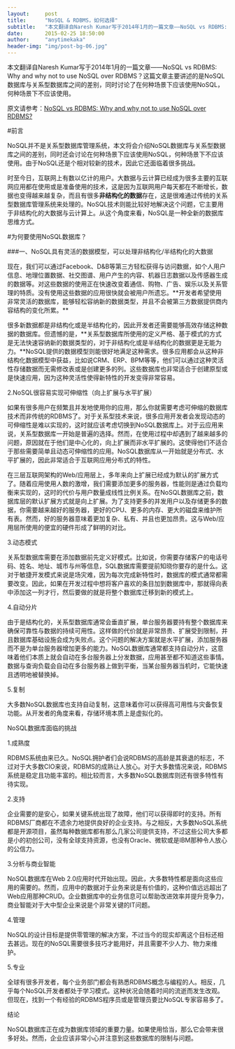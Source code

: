 ```yaml
---
layout:     post
title:      "NoSQL & RDBMS，如何选择"
subtitle:   "本文翻译自Naresh Kumar写于2014年1月的一篇文章——NoSQL vs RDBMS: Why and why not to use NoSQL over RDBMS？这篇文章主要讲述的是NoSQL数据库与关系型数据库之间的差别，同时讨论了在何种场景下应该使用NoSQL，何种场景下不应该使用。"
date:       2015-02-25 18:50:00
author:     "anytimekaka"
header-img: "img/post-bg-06.jpg"
---
```


本文翻译自Naresh Kumar写于2014年1月的一篇文章——NoSQL vs RDBMS: Why and why not to use NoSQL over RDBMS？这篇文章主要讲述的是NoSQL数据库与关系型数据库之间的差别，同时讨论了在何种场景下应该使用NoSQL，何种场景下不应该使用。

原文请参考：<a href="http://theprofessionalspoint.blogspot.in/2014/01/nosql-vs-rdbms-why-and-why-not-to-use.html">NoSQL vs RDBMS: Why and why not to use NoSQL over RDBMS?</a>

#前言

NoSQL并不是关系型数据库管理系统，本文将会介绍NoSQL数据库与关系型数据库之间的差别，同时还会讨论在何种场景下应该使用NoSQL，何种场景下不应该使用。由于NoSQL还是个相对较新的技术，因此它还面临着很多挑战。

时至今日，互联网上有数以亿计的用户。大数据与云计算已经成为很多主要的互联网应用都在使用或是准备使用的技术，这是因为互联网用户每天都在不断增长，数据也变得越来越复杂，而且有很多**非结构化的数据**存在，这是很难通过传统的关系型数据库管理系统来处理的。NoSQL技术则能比较好地解决这个问题，它主要用于非结构化的大数据与云计算上。从这个角度来看，NoSQL是一种全新的数据库思维方式。

#为何要使用NoSQL数据库？

###一、NoSQL具有灵活的数据模型，可以处理非结构化/半结构化的大数据

<p>现在，我们可以通过Facebook、D&B等第三方轻松获得与访问数据，如个人用户信息、地理位置数据、社交图谱、用户产生的内容、机器日志数据以及传感器生成的数据等。对这些数据的使用正在快速改变着通信、购物、广告、娱乐以及关系管理的特质。没有使用这些数据的应用很快就会被用户所遗忘。**开发者希望使用非常灵活的数据库，能够轻松容纳新的数据类型，并且不会被第三方数据提供商内容结构的变化所累。**</p>

很多新数据都是非结构化或是半结构化的，因此开发者还需要能够高效存储这种数据的数据库。但遗憾的是，**关系型数据库所使用的定义严格、基于模式的方式是无法快速容纳新的数据类型的，对于非结构化或是半结构化的数据更是无能为力。**NoSQL提供的数据模型则能很好地满足这种需求。很多应用都会从这种非结构化数据模型中获益，比如说CRM、ERP、BPM等等，他们可以通过这种灵活性存储数据而无需修改表或是创建更多的列。这些数据库也非常适合于创建原型或是快速应用，因为这种灵活性使得新特性的开发变得非常容易。

2.NoSQL很容易实现可伸缩性（向上扩展与水平扩展）

如果有很多用户在频繁且并发地使用你的应用，那么你就需要考虑可伸缩的数据库技术而非传统的RDBMS了。对于关系型技术来说，很多应用开发者会发现动态的可伸缩性是难以实现的，这时就应该考虑切换到NoSQL数据库上。对于云应用来说，关系型数据库一开始是普遍的选择。然而，在使用过程中却遇到了越来越多的问题，原因就在于他们是中心化的，向上扩展而非水平扩展的。这使得他们不适合于那些需要简单且动态可伸缩性的应用。NoSQL数据库从一开始就是分布式、水平扩展的，因此非常适合于互联网应用分布式的特性。

在三层互联网架构的Web/应用层上，多年来向上扩展已经成为默认的扩展方式了。随着应用使用人数的激增，我们需要添加更多的服务器，性能则是通过负载均衡来实现的，这时的代价与用户数量成线性比例关系。在NoSQL数据库之前，数据库层的默认扩展方式就是向上扩展。为了支持更多的并发用户以及存储更多的数据，你需要越来越好的服务器，更好的CPU、更多的内存、更大的磁盘来维护所有表。然而，好的服务器意味着更加复杂、私有、并且也更加昂贵。这与Web/应用层所使用的便宜的硬件形成了鲜明的对比。

3.动态模式

关系型数据库需要在添加数据前先定义好模式。比如说，你需要存储客户的电话号码、姓名、地址、城市与州等信息，SQL数据库需要提前知晓你要存的是什么。这对于敏捷开发模式来说是场灾难，因为每次完成新特性时，数据库的模式通常都需要改变。因此，如果在开发过程中想将客户喜欢的条目加到数据库中，那就得向表中添加这一列才行，然后要做的就是将整个数据库迁移到新的模式上。

4.自动分片

由于是结构化的，关系型数据库通常会垂直扩展，单台服务器要持有整个数据库来确保可靠性与数据的持续可用性。这样做的代价就是非常昂贵、扩展受到限制，并且数据库基础设施会成为失败点。这个问题的解决方案就是水平扩展，添加服务器而不是为单台服务器增加更多的能力。NoSQL数据库通常都支持自动分片，这意味着他们本质上就会自动在多台服务器上分发数据，应用甚至都不知道这些事情。数据与查询负载会自动在多台服务器上做到平衡，当某台服务器当机时，它能快速且透明地被替换掉。

5.复制

大多数NoSQL数据库也支持自动复制，这意味着你可以获得高可用性与灾备恢复功能。从开发者的角度来看，存储环境本质上是虚拟化的。

NoSQL数据库面临的挑战

1.成熟度

RDBMS系统由来已久。NoSQL拥护者们会说RDBMS的高龄是其衰退的标志，不过对于大多数CIO来说，RDBMS的成熟让人放心。对于大多数情况来说，RDBMS系统是稳定且功能丰富的。相比较而言，大多数NoSQL数据库则还有很多特性有待实现。

2.支持

企业需要的是安心，如果关键系统出现了故障，他们可以获得即时的支持。所有RDBMS厂商都在不遗余力地提供良好的企业支持。与之相反，大多数NoSQL系统都是开源项目，虽然每种数据库都有那么几家公司提供支持，不过这些公司大多都是小的初创公司，没有全球支持资源，也没有Oracle、微软或是IBM那种令人放心的公信力。

3.分析与商业智能

NoSQL数据库在Web 2.0应用时代开始出现。因此，大多数特性都是面向这些应用的需要的。然而，应用中的数据对于业务来说是有价值的，这种价值远远超出了Web应用那种CRUD。企业数据库中的业务信息可以帮助改进效率并提升竞争力，商业智能对于大中型企业来说是个非常关键的IT问题。

4.管理

NoSQL的设计目标是提供零管理的解决方案，不过当今的现实却离这个目标还相去甚远。现在的NoSQL需要很多技巧才能用好，并且需要不少人力、物力来维护。

5.专业

全球有很多开发者，每个业务部门都会有熟悉RDBMS概念与编程的人。相反，几乎每个NoSQL开发者都处于学习模式。这种状况会随着时间的流逝而发生改观。但现在，找到一个有经验的RDBMS程序员或是管理员要比NoSQL专家容易多了。

结论

NoSQL数据库正在成为数据库领域的重要力量。如果使用恰当，那么它会带来很多好处。然而，企业应该非常小心并注意到这些数据库的限制与问题。
